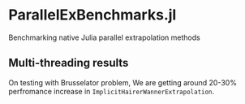 # ParallelExBenchmarks.jl
Benchmarking native Julia parallel extrapolation methods

## Multi-threading results
On testing with Brusselator problem, We are getting around 20-30% perfromance increase in `ImplicitHairerWannerExtrapolation`.
